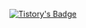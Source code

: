[![Tistory's Badge](https://github-readme-tistory-card.vercel.app/api/badge?name=logicallaw&theme=dark)](https://github.com/loosie/github-readme-tistory-card)
